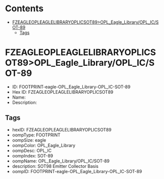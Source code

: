 



Contents
========

* [FZEAGLEOPLEAGLELIBRARYOPLICSOT89>OPL_Eagle_Library/OPL_IC/SOT-89](#fzeagleopleaglelibraryoplicsot89opl_eagle_libraryopl_icsot-89)
	* [Tags](#tags)

# FZEAGLEOPLEAGLELIBRARYOPLICSOT89>OPL_Eagle_Library/OPL_IC/SOT-89

- ID: FOOTPRINT-eagle-OPL_Eagle_Library-OPL_IC-SOT-89
- Hex ID: FZEAGLEOPLEAGLELIBRARYOPLICSOT89
- Name: 
- Description: 

## Tags

- hexID: FZEAGLEOPLEAGLELIBRARYOPLICSOT89
- oompType: FOOTPRINT
- oompSize: eagle
- oompColor: OPL_Eagle_Library
- oompDesc: OPL_IC
- oompIndex: SOT-89
- oompName: OPL_Eagle_Library/OPL_IC/SOT-89
- description: SOT98 Emitter Collector Basis
- oompID: FOOTPRINT-eagle-OPL_Eagle_Library-OPL_IC-SOT-89
